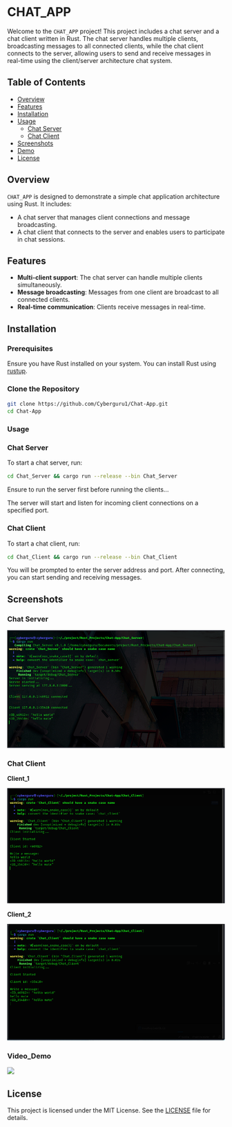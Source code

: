 # CHAT_APP

Welcome to the `CHAT_APP` project! This project includes a chat server and a chat client written in Rust. The chat server handles multiple clients, broadcasting messages to all connected clients, while the chat client connects to the server, allowing users to send and receive messages in real-time using the client/server architecture chat system.

## Table of Contents

- [Overview](#overview)
- [Features](#features)
- [Installation](#installation)
- [Usage](#usage)
  - [Chat Server](#chat-server)
  - [Chat Client](#chat-client)
- [Screenshots](#screenshots)
- [Demo](#"Demo")
- [License](#license)

## Overview

`CHAT_APP` is designed to demonstrate a simple chat application architecture using Rust. It includes:

- A chat server that manages client connections and message broadcasting.
- A chat client that connects to the server and enables users to participate in chat sessions.

## Features

- **Multi-client support**: The chat server can handle multiple clients simultaneously.
- **Message broadcasting**: Messages from one client are broadcast to all connected clients.
- **Real-time communication**: Clients receive messages in real-time.

## Installation

### Prerequisites

Ensure you have Rust installed on your system. You can install Rust using [rustup](https://rustup.rs/).

### Clone the Repository

```bash
git clone https://github.com/Cyberguru1/Chat-App.git
cd Chat-App
```

### Usage

### Chat Server

To start a chat server, run:

```bash
cd Chat_Server && cargo run --release --bin Chat_Server
```

Ensure to run the server first before running the clients...

The server will start and listen for incoming client connections on a specified port.

### Chat Client

To start a chat client, run:

```bash
cd Chat_Client && cargo run --release --bin Chat_Client
```

You will be prompted to enter the server address and port. After connecting, you can start sending and receiving messages.

## Screenshots

### Chat Server

![1718199899912.png](./1718199899912.png)

### Chat Client

**Client_1**

![1718199932250.png](./1718199932250.png)

**Client_2**

![1718199975093.png](./1718199975093.png)

### **Video_Demo**


![](<video src="https://raw.githubusercontent.com/Cyberguru1/Chat-App/main/out.mp4" width="1500" />)


## License

This project is licensed under the MIT License. See the [LICENSE](LICENSE) file for details.
